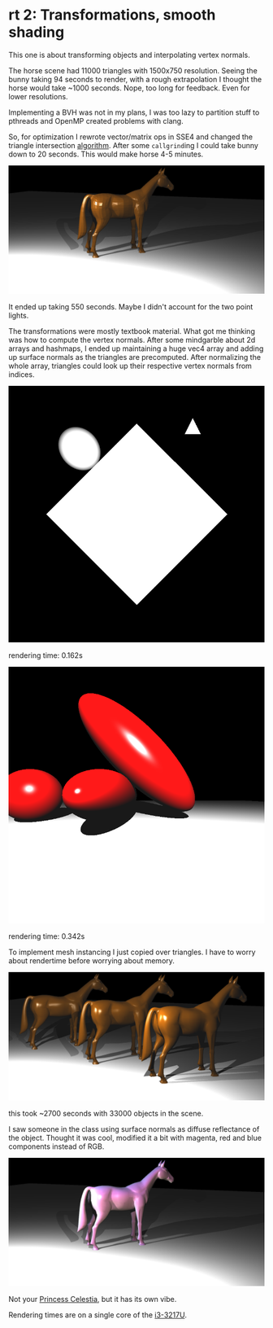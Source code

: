 # rt 2: Transformations, smooth shading

This one is about transforming objects and interpolating vertex normals.

The horse scene had 11000 triangles with 1500x750 resolution. Seeing the bunny taking 94 seconds to render, with a rough extrapolation I thought the horse would take ~1000 seconds. Nope, too long for feedback. Even for lower resolutions.

Implementing a BVH was not in my plans, I was too lazy to partition stuff to pthreads and OpenMP created problems with clang.

So, for optimization I rewrote vector/matrix ops in SSE4 and changed the triangle intersection [algorithm][alg]. After some `callgrind`ing I could take bunny down to 20 seconds. This would make horse 4-5 minutes.

![horse](horse.png)

It ended up taking 550 seconds. Maybe I didn't account for the two point lights.

The transformations were mostly textbook material. What got me thinking was how to compute the vertex normals. After some mindgarble about 2d arrays and hashmaps, I ended up maintaining a huge vec4 array and adding up surface normals as the triangles are precomputed. After normalizing the whole array, triangles could look up their respective vertex normals from indices.

![simple_transform](simple_transform.png)

rendering time: 0.162s

![spheres_transform](spheres_transform.png)

rendering time: 0.342s

To implement mesh instancing I just copied over triangles. I have to worry about rendertime before worrying about memory.

![horse_instanced](horse_instanced.png)

this took ~2700 seconds with 33000 objects in the scene.

I saw someone in the class using surface normals as diffuse reflectance of the object. Thought it was cool, modified it a bit with magenta, red and blue components instead of RGB.

![horse_neon](horse_neon.png)

Not your [Princess Celestia][celestia], but it has its own vibe.

Rendering times are on a single core of the [i3-3217U][cpu-bmark].

[celestia]: http://mlp.wikia.com/wiki/Princess_Celestia
[cpu-bmark]: https://www.cpubenchmark.net/cpu.php?cpu=Intel+Core+i3-3217U+%40+1.80GHz
[alg]: http://ieeexplore.ieee.org/document/5159346/
